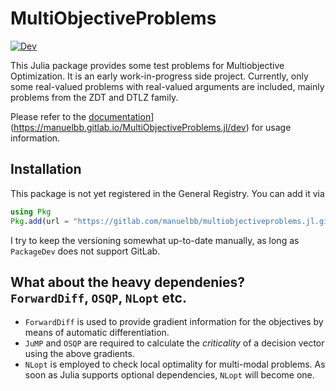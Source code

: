 # MultiObjectiveProblems

[![Dev](https://img.shields.io/badge/docs-dev-blue.svg)](https://manuelbb.gitlab.io/MultiObjectiveProblems.jl/dev)

This Julia package provides some test problems for Multiobjective Optimization.
It is an early work-in-progress side project.
Currently, only some real-valued problems with real-valued arguments are included,
mainly problems from the ZDT and DTLZ family.

Please refer to the [documentation](https://img.shields.io/badge/docs-dev-blue.svg)](https://manuelbb.gitlab.io/MultiObjectiveProblems.jl/dev) for usage information.

## Installation
This package is not yet registered in the General Registry.
You can add it via 
```julia 
using Pkg
Pkg.add(url = "https://gitlab.com/manuelbb/multiobjectiveproblems.jl.git")
```

I try to keep the versioning somewhat up-to-date manually, as long as `PackageDev` does not support GitLab.

## What about the heavy dependenies? `ForwardDiff`, `OSQP`, `NLopt` etc.

* `ForwardDiff` is used to provide gradient information for the objectives by means of automatic differentiation.
* `JuMP` and `OSQP` are required to calculate the *criticality* of a decision vector using the above gradients.
* `NLopt` is employed to check local optimality for multi-modal problems. As soon as Julia supports optional dependencies, `NLopt` will become one.